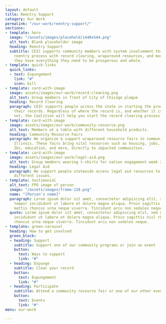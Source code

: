 ```yaml
---
layout: default
title: Reentry Support
category: Our Work
permalink: "/our-work/reentry-support/"
sections:
- template: hero
  image: "/assets/images/placehold/1440x544.png"
  alt_text: Blank placeholder image
  heading: Reentry Support
  subtitle: CEIC supports community members with system involvement throughout the
    reentry process with record clearing, wraparound resources, and more, to ensure
    they have everything they need to be prosperous and whole.
- template: quick-links
  quick_links:
  - text: Expungement
    link: "#"
    icon: bill
- template: card-with-image
  image: assets/images/our-work/record-cleaning.png
  alt_text: Group members in front of City of Chicago plaque
  heading: Record Clearing
  paragraph: CEIC supports people across the state in starting the process of clearing
    their records. Regardless of where the record is, and whether it is cannabis or
    not, the Coalition will help you start the record clearing process.
- template: card-with-image
  image: assets/images/our-work/community-resource.png
  alt_text: Members at a table with different household products.
  heading: Community Resource Fairs
  paragraph: We organize & support wraparound resource fairs in communities across
    Illinois. These fairs bring vital resources such as housing, jobs, food assistance
    IDs, education, and more, directly to impacted communities.
- template: card-with-image
  image: assets/images/our-work/legal-aid.png
  alt_text: Group members wearing t-shirts for nation engagement week 2019
  heading: Legal Aid
  paragraph: We support people statewide access legal aid resources to help them navigate
    different issues.
- template: testimonial
  alt_text: FPO image of person
  image: "/assets/images/frame-128.png"
  name: "[Person's name]"
  paragraph: Lorem ipsum dolor sit amet, consectetur adipiscing elit, sed do eiusmod
    tempor incididunt ut labore et dolore magna aliqua. Proin sagittis nisl rhoncus
    mattis rhoncus urna neque viverra. Tincidunt arcu non sodales neque.
  quote: Lorem ipsum dolor sit amet, consectetur adipiscing elit, sed do eiusmod tempor
    incididunt ut labore et dolore magna aliqua. Proin sagittis nisl rhoncus mattis
    rhoncus urna neque viverra. Tincidunt arcu non sodales neque.
- template: green-carousel
  heading: How to get involved
  green_block:
  - heading: Support
    subtitle: Support one of our community programs or join an event
    button:
      text: Ways to support
      link: "#"
  - heading: Expunge
    subtitle: Clear your record
    button:
      text: Expungement
      link: "#"
  - heading: Participate
    subtitle: Attend a community resource fair or one of our other events
    button:
      text: Events
      link: "#"
menu: our-work

---
```

